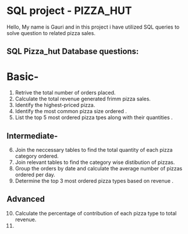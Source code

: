 # SQL project - PIZZA_HUT
Hello,
My name is Gauri and in this project i have utilized SQL
queries to solve question to related pizza sales.

## SQL Pizza_hut Database questions:
# Basic-
1) Retrive the total number of orders placed.
2) Calculate the total revenue generated frimm pizza sales.
3) Identify the highest-priced pizza.
4) Identify the most common pizza size ordered .
5) List the top 5 most ordered pizza tpes along with their quantities .

## Intermediate- 
6) Join the neccessary tables to find the total quantity of each pizza category ordered.
7) Join relevant tables to find the category wise distibution of pizzas.
8) Group the orders by date and calculate the average number of pizzas ordered per day.
9) Determine the top 3  most ordered pizza types based on revenue .

## Advanced
10) Calculate the percentage of contribution of each pizza type to total revenue.
11) 






